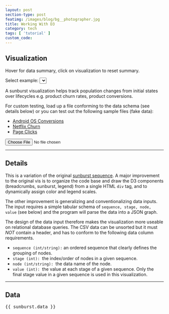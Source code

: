 ```yaml
---
layout: post
section-type: post
featimg: /images/blog/bg__photographer.jpg
title: Working With D3
category: tech
tags: [ 'tutorial' ]
custom_code: 
---
```


<div class="main" ng-controller="MainCtrl as sunburst">

<!-- visualization -->
<h2>Visualization</h2>
<p>Hover for data summary, click on visualization to reset summary.</p>
<p>Select example: <select ng-options="example for example in sunburst.examples" ng-model="sunburst.exampleSelected" ng-change="sunburst.selectExample(sunburst.exampleSelected)"></select></p>

<div class="visualization">
<sunburst data="sunburst.data"></sunburst>
</div>

<p>A sunburst visualization helps track population changes from initial states over lifecycles e.g. product churn rates, product conversions.</p>
<p>For custom testing, load up a file conforming to the data schema (see details below) or you can test out the following sample files (fake data):</p>
<ul>
<li><a href="data_android_os_conversion.csv" target="_blank">Android OS Conversions</a>
</li>
<li><a href="data_netflix_churn.csv" target="_blank">Netflix Churn</a>
</li>
<li><a href="data_page_clicks.csv" target="_blank">Page Clicks</a>
</li>
</ul>
<input id="fileUpload" type="file" on-read-file="sunburst.getData($fileContent)" />
<hr />



<!-- details -->
<div class="Details">
<h2>Details</h2>
<p>
This is a variation of the original <a href="http://bl.ocks.org/kerryrodden/7090426" target="_blank">sunburst sequence</a>. A major improvement to the original vis is to organize the code base and draw the D3 components (breadcrumbs, sunburst,
legend) from a single HTML <code>div</code> tag, and to dynamically assign color and legend scales.
</p>
<p>
The other improvement is generalizing and conventionalizing data inputs. The input requires a simple tabular schema of <code>sequence, stage, node, value</code> (see below) and the program will parse the data into a JSON graph.</p>
<p>The design of the data input therefore makes the visualization more useable on relational database queries. The CSV data can be unsorted but it must <em>NOT</em> contain a header, and has to conform to the following data column requirements.
</p>
<ul>
<li><code>sequence (int/string):</code> an ordered sequence that clearly defines the grouping of nodes.</li>
<li><code>stage (int): </code>the index/order of nodes in a given sequence.</li>
<li><code>node (int/string): </code>the data name of the node.</li>
<li><code>value (int): </code>the value at each stage of a given sequence. Only the final stage value in a given sequence is used in this visualization.</li>
</ul>
<hr />
</div>


<!-- data/file preview -->
<div class="preview">
<h2>Data</h2>
<pre>{{ sunburst.data }}</pre>
</div>
</div>

<script src="https://code.angularjs.org/1.3.5/angular.js"></script>
<script src="https://d3js.org/d3.v3.min.js"></script>
<script src="./js/a/app.js"></script>
<script src="./js/a/sunburst.js"></script>